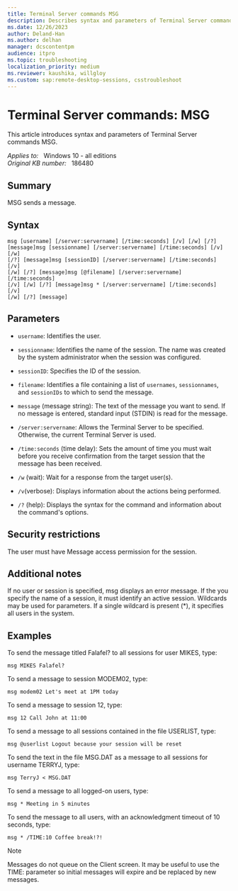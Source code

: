 ```yaml
---
title: Terminal Server commands MSG
description: Describes syntax and parameters of Terminal Server commands MSG.
ms.date: 12/26/2023
author: Deland-Han
ms.author: delhan
manager: dcscontentpm
audience: itpro
ms.topic: troubleshooting
localization_priority: medium
ms.reviewer: kaushika, willgloy
ms.custom: sap:remote-desktop-sessions, csstroubleshoot
---
```

# Terminal Server commands: MSG

This article introduces syntax and parameters of Terminal Server commands MSG.

_Applies to:_ &nbsp; Windows 10 - all editions  
_Original KB number:_ &nbsp; 186480

## Summary

MSG sends a message.

## Syntax

```console
msg [username] [/server:servername] [/time:seconds] [/v] [/w] [/?]
[message]msg [sessionname] [/server:servername] [/time:seconds] [/v] [/w]
[/?] [message]msg [sessionID] [/server:servername] [/time:seconds] [/v]
[/w] [/?] [message]msg [@filename] [/server:servername] [/time:seconds]
[/v] [/w] [/?] [message]msg * [/server:servername] [/time:seconds] [/v]
[/w] [/?] [message]
```

## Parameters

- `username`: Identifies the user.

- `sessionname`: Identifies the name of the session. The name was created by the system administrator when the session was configured.

- `sessionID`: Specifies the ID of the session.

- `filename`: Identifies a file containing a list of `usernames`, `sessionnames`, and `sessionIDs` to which to send the message.

- `message` (message string): The text of the message you want to send. If no message is entered, standard input (STDIN) is read for the message.

- `/server:servername`: Allows the Terminal Server to be specified. Otherwise, the current Terminal Server is used.

- `/time:seconds` (time delay): Sets the amount of time you must wait before you receive confirmation from the target session that the message has been received.

- `/w` (wait): Wait for a response from the target user(s).

- `/v`(verbose): Displays information about the actions being performed.

- `/?` (help): Displays the syntax for the command and information about the command's options.

## Security restrictions

The user must have Message access permission for the session.

## Additional notes

If no user or session is specified, msg displays an error message. If the you specify the name of a session, it must identify an active session. Wildcards may be used for parameters. If a single wildcard is present (*), it specifies all users in the system.

## Examples

To send the message titled Falafel? to all sessions for user MIKES, type:

```console
msg MIKES Falafel?  
```

To send a message to session MODEM02, type:

```console
msg modem02 Let's meet at 1PM today  
```

To send a message to session 12, type:

```console
msg 12 Call John at 11:00  
```

To send a message to all sessions contained in the file USERLIST, type:

```console
msg @userlist Logout because your session will be reset  
```

To send the text in the file MSG.DAT as a message to all sessions for username TERRYJ, type:

```console
msg TerryJ < MSG.DAT  
```

To send a message to all logged-on users, type:

```console
msg * Meeting in 5 minutes  
```

To send the message to all users, with an acknowledgment timeout of 10 seconds, type:

```console
msg * /TIME:10 Coffee break!?!  
```

> [!NOTE]
> Messages do not queue on the Client screen. It may be useful to use the TIME: parameter so initial messages will expire and be replaced by new messages.
